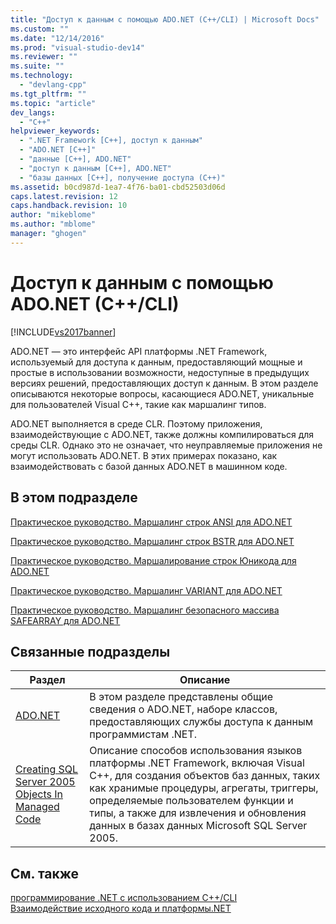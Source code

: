 ```yaml
---
title: "Доступ к данным с помощью ADO.NET (C++/CLI) | Microsoft Docs"
ms.custom: ""
ms.date: "12/14/2016"
ms.prod: "visual-studio-dev14"
ms.reviewer: ""
ms.suite: ""
ms.technology: 
  - "devlang-cpp"
ms.tgt_pltfrm: ""
ms.topic: "article"
dev_langs: 
  - "C++"
helpviewer_keywords: 
  - ".NET Framework [C++], доступ к данным"
  - "ADO.NET [C++]"
  - "данные [C++], ADO.NET"
  - "доступ к данным [C++], ADO.NET"
  - "базы данных [C++], получение доступа (C++)"
ms.assetid: b0cd987d-1ea7-4f76-ba01-cbd52503d06d
caps.latest.revision: 12
caps.handback.revision: 10
author: "mikeblome"
ms.author: "mblome"
manager: "ghogen"
---
```

# Доступ к данным с помощью ADO.NET (C++/CLI)
[!INCLUDE[vs2017banner](../assembler/inline/includes/vs2017banner.md)]

ADO.NET — это интерфейс API платформы .NET Framework, используемый для доступа к данным, предоставляющий мощные и простые в использовании возможности, недоступные в предыдущих версиях решений, предоставляющих доступ к данным.  В этом разделе описываются некоторые вопросы, касающиеся ADO.NET, уникальные для пользователей Visual C\+\+, такие как маршалинг типов.  
  
 ADO.NET выполняется в среде CLR.  Поэтому приложения, взаимодействующие с ADO.NET, также должны компилироваться для среды CLR.  Однако это не означает, что неуправляемые приложения не могут использовать ADO.NET.  В этих примерах показано, как взаимодействовать с базой данных ADO.NET в машинном коде.  
  
## В этом подразделе  
 [Практическое руководство. Маршалинг строк ANSI для ADO.NET](../dotnet/how-to-marshal-ansi-strings-for-adonet-cpp-cli.md)  
  
 [Практическое руководство. Маршалинг строк BSTR для ADO.NET](../dotnet/how-to-marshal-bstr-strings-for-adonet-cpp-cli.md)  
  
 [Практическое руководство. Маршалирование строк Юникода для ADO.NET](../dotnet/how-to-marshal-unicode-strings-for-adonet-cpp-cli.md)  
  
 [Практическое руководство. Маршалинг VARIANT для ADO.NET](../dotnet/how-to-marshal-a-variant-for-adonet-cpp-cli.md)  
  
 [Практическое руководство. Маршалинг безопасного массива SAFEARRAY для ADO.NET](../dotnet/how-to-marshal-a-safearray-for-adonet-cpp-cli.md)  
  
## Связанные подразделы  
  
|Раздел|Описание|  
|------------|--------------|  
|[ADO.NET](../Topic/ADO.NET.md)|В этом разделе представлены общие сведения о ADO.NET, наборе классов, предоставляющих службы доступа к данным программистам .NET.|  
|[Creating SQL Server 2005 Objects In Managed Code](http://msdn.microsoft.com/ru-ru/5358a825-e19b-49aa-8214-674ce5fed1da)|Описание способов использования языков платформы .NET Framework, включая Visual C\+\+, для создания объектов баз данных, таких как хранимые процедуры, агрегаты, триггеры, определяемые пользователем функции и типы, а также для извлечения и обновления данных в базах данных Microsoft SQL Server 2005.|  
  
## См. также  
 [программирование .NET с использованием C\+\+\/CLI](../dotnet/dotnet-programming-with-cpp-cli-visual-cpp.md)   
 [Взаимодействие исходного кода и платформы.NET](../Topic/Native%20and%20.NET%20Interoperability.md)